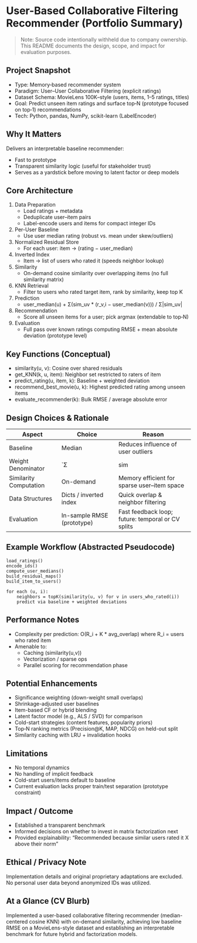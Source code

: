# User-Based Collaborative Filtering Recommender (Portfolio Summary)

> Note: Source code intentionally withheld due to company ownership. This README documents the design, scope, and impact for evaluation purposes.

## Project Snapshot
- Type: Memory‑based recommender system
- Paradigm: User–User Collaborative Filtering (explicit ratings)
- Dataset Schema: MovieLens 100K–style (users, items, 1–5 ratings, titles)
- Goal: Predict unseen item ratings and surface top‑N (prototype focused on top‑1) recommendations
- Tech: Python, pandas, NumPy, scikit-learn (LabelEncoder)

## Why It Matters
Delivers an interpretable baseline recommender:
- Fast to prototype
- Transparent similarity logic (useful for stakeholder trust)
- Serves as a yardstick before moving to latent factor or deep models

## Core Architecture
1. Data Preparation
   - Load ratings + metadata
   - Deduplicate user–item pairs
   - Label-encode users and items for compact integer IDs
2. Per-User Baseline
   - Use user median rating (robust vs. mean under skew/outliers)
3. Normalized Residual Store
   - For each user: item → (rating − user_median)
4. Inverted Index
   - Item → list of users who rated it (speeds neighbor lookup)
5. Similarity
   - On-demand cosine similarity over overlapping items (no full similarity matrix)
6. KNN Retrieval
   - Filter to users who rated target item, rank by similarity, keep top K
7. Prediction
   - user_median(u) + Σ(sim_uv * (r_v,i − user_median(v))) / Σ|sim_uv|
8. Recommendation
   - Score all unseen items for a user; pick argmax (extendable to top‑N)
9. Evaluation
   - Full pass over known ratings computing RMSE + mean absolute deviation (prototype level)

## Key Functions (Conceptual)
- similarity(u, v): Cosine over shared residuals
- get_KNN(k, u, item): Neighbor set restricted to raters of item
- predict_rating(u, item, k): Baseline + weighted deviation
- recommend_best_movie(u, k): Highest predicted rating among unseen items
- evaluate_recommender(k): Bulk RMSE / average absolute error

## Design Choices & Rationale
| Aspect | Choice | Reason |
|--------|--------|--------|
| Baseline | Median | Reduces influence of user outliers |
| Weight Denominator | `Σ|sim|` | Avoids cancellation of opposite-signed residuals |
| Similarity Computation | On-demand | Memory efficient for sparse user–item space |
| Data Structures | Dicts / inverted index | Quick overlap & neighbor filtering |
| Evaluation | In-sample RMSE (prototype) | Fast feedback loop; future: temporal or CV splits |

## Example Workflow (Abstracted Pseudocode)
```
load_ratings()
encode_ids()
compute_user_medians()
build_residual_maps()
build_item_to_users()

for each (u, i):
    neighbors = topK(similarity(u, v) for v in users_who_rated(i))
    predict via baseline + weighted deviations
```

## Performance Notes
- Complexity per prediction: O(R_i + K * avg_overlap) where R_i = users who rated item
- Amenable to:
  - Caching (similarity(u,v))
  - Vectorization / sparse ops
  - Parallel scoring for recommendation phase

## Potential Enhancements
- Significance weighting (down-weight small overlaps)
- Shrinkage-adjusted user baselines
- Item-based CF or hybrid blending
- Latent factor model (e.g., ALS / SVD) for comparison
- Cold-start strategies (content features, popularity priors)
- Top‑N ranking metrics (Precision@K, MAP, NDCG) on held-out split
- Similarity caching with LRU + invalidation hooks

## Limitations
- No temporal dynamics
- No handling of implicit feedback
- Cold-start users/items default to baseline
- Current evaluation lacks proper train/test separation (prototype constraint)

## Impact / Outcome
- Established a transparent benchmark
- Informed decisions on whether to invest in matrix factorization next
- Provided explainability: “Recommended because similar users rated it X above their norm”

## Ethical / Privacy Note
Implementation details and original proprietary adaptations are excluded. No personal user data beyond anonymized IDs was utilized.

## At a Glance (CV Blurb)
Implemented a user-based collaborative filtering recommender (median-centered cosine KNN) with on-demand similarity, achieving low baseline RMSE on a MovieLens-style dataset and establishing an interpretable benchmark for future hybrid and factorization models.
